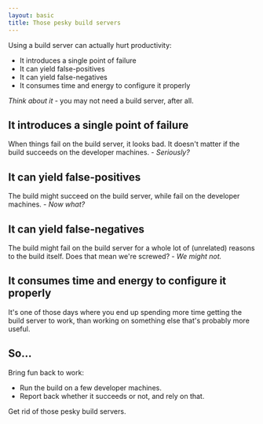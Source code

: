 ```yaml
---
layout: basic
title: Those pesky build servers
---
```


Using a build server can actually hurt productivity:

* It introduces a single point of failure
* It can yield false-positives
* It can yield false-negatives
* It consumes time and energy to configure it properly

*Think about it* - you may not need a build server, after all.

## It introduces a single point of failure

When things fail on the build server, it looks bad. It doesn't matter if the build succeeds on the developer machines. - *Seriously?*

## It can yield false-positives

The build might succeed on the build server, while fail on the developer machines. - *Now what?*

## It can yield false-negatives

The build might fail on the build server for a whole lot of (unrelated) reasons to the build itself. Does that mean we're screwed? - *We might not.*

## It consumes time and energy to configure it properly

It's one of those days where you end up spending more time getting the build server to work, than working on something else that's probably more useful.

## So...

Bring fun back to work:

* Run the build on a few developer machines.
* Report back whether it succeeds or not, and rely on that.

Get rid of those pesky build servers.
